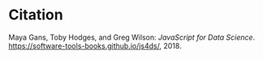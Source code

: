 # Citation

Maya Gans, Toby Hodges, and Greg Wilson:
*JavaScript for Data Science*.
https://software-tools-books.github.io/js4ds/, 2018.
